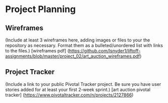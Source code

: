 # Project Planning

## Wireframes

(Include at least 3 wireframes here, adding images or files to your the repository as necessary. Format them as a bulleted/unordered list with links to the files.)
[wireframes pdf] (https://github.com/lsnyder1/liftoff-assignments/blob/master/project_02/art_auction_wireframes.pdf)

## Project Tracker

(Include a link to your public Pivotal Tracker project. Be sure you have user stories added for at least your first 2-week sprint.)
[art auction pivotal tracker] (https://www.pivotaltracker.com/n/projects/2127866)
